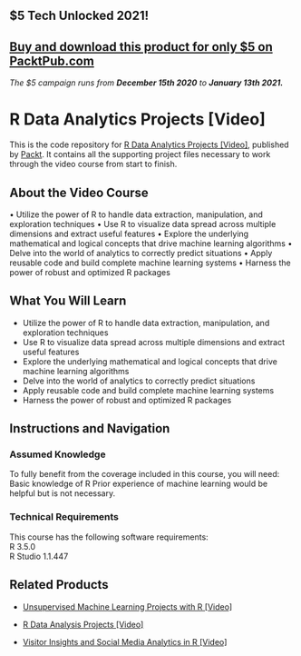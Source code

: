 ## $5 Tech Unlocked 2021!
[Buy and download this product for only $5 on PacktPub.com](https://www.packtpub.com/)
-----
*The $5 campaign         runs from __December 15th 2020__ to __January 13th 2021.__*

# R Data Analytics Projects [Video]
This is the code repository for [R Data Analytics Projects [Video]](https://www.packtpub.com/big-data-and-business-intelligence/r-data-analytics-projects-video?utm_source=github&utm_medium=repository&utm_campaign=9781789536829), published by [Packt](https://www.packtpub.com/?utm_source=github). It contains all the supporting project files necessary to work through the video course from start to finish.
## About the Video Course
•	Utilize the power of R to handle data extraction, manipulation, and exploration techniques
•	Use R to visualize data spread across multiple dimensions and extract useful features
•	Explore the underlying mathematical and logical concepts that drive machine learning algorithms
•	Delve into the world of analytics to correctly predict situations 
•	Apply reusable code and build complete machine learning systems 
•	Harness the power of robust and optimized R packages

<H2>What You Will Learn</H2>
<DIV class=book-info-will-learn-text>
<UL>
<LI>Utilize the power of R to handle data extraction, manipulation, and exploration techniques 
<LI>Use R to visualize data spread across multiple dimensions and extract useful features 
<LI>Explore the underlying mathematical and logical concepts that drive machine learning algorithms 
<LI>Delve into the world of analytics to correctly predict situations&nbsp; 
<LI>Apply reusable code and build complete machine learning systems&nbsp; 
<LI>Harness the power of robust and optimized R packages </LI></UL></DIV>

## Instructions and Navigation
### Assumed Knowledge
To fully benefit from the coverage included in this course, you will need:<br/>
Basic knowledge of R
Prior experience of machine learning would be helpful but is not necessary.
### Technical Requirements
This course has the following software requirements:<br/>
R 3.5.0<br/>
R Studio 1.1.447

## Related Products
* [Unsupervised Machine Learning Projects with R [Video]](https://www.packtpub.com/big-data-and-business-intelligence/unsupervised-machine-learning-projects-r-video?utm_source=github&utm_medium=repository&utm_campaign=9781788622820)

* [R Data Analysis Projects [Video]](https://www.packtpub.com/big-data-and-business-intelligence/r-data-analysis-projects-video?utm_source=github&utm_medium=repository&utm_campaign=9781789130638)

* [Visitor Insights and Social Media Analytics in R [Video]](https://www.packtpub.com/big-data-and-business-intelligence/visitor-insights-and-social-media-analytics-r-video?utm_source=github&utm_medium=repository&utm_campaign=9781788393768)

